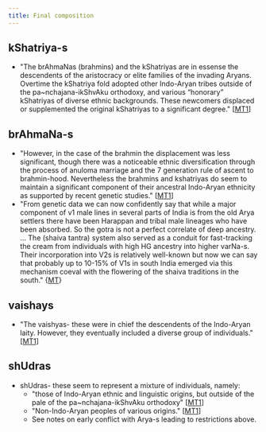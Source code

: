 ```yaml
---
title: Final composition
---
```


## kShatriya-s
- "The brAhmaNas (brahmins) and the kShatriyas are in essense the descendents of the aristocracy or elite families of the invading Aryans. Overtime the kShatriya fold adopted other Indo-Aryan tribes outside of the pa~nchajana-ikShvAku orthodoxy, and various “honorary” kShatriyas of diverse ethnic backgrounds. These newcomers displaced or supplemented the original kShatriyas to a significant degree." \[[MT1](https://manasataramgini.wordpress.com/2004/09/01/inter-caste-strife/)\]

## brAhmaNa-s
- "However, in the case of the brahmin the displacement was less significant, though there was a noticeable ethnic diversification through the process of anuloma marriage and the 7 generation rule of ascent to brahmin-hood. Nevertheless the brahmins and kshatriyas do seem to maintain a significant component of their ancestral Indo-Aryan ethnicity as supported by recent genetic studies." \[[MT1](https://manasataramgini.wordpress.com/2004/09/01/inter-caste-strife/)\]
- "From genetic data we can now confidently say that while a major component of v1 male lines in several parts of India is from the old Arya settlers there have been Harappan and tribal male lineages who have been absorbed. So the gotra is not a perfect correlate of deep ancestry. ... The (shaiva tantra) system also served as a conduit for fast-tracking the cream
from individuals with high HG ancestry into higher varNa-s. Their incorporation into V2s is relatively well-known but now we can say that probably up to 10-15% of V1s in south India emerged via this mechanism coeval with the flowering of the shaiva traditions in the south." {[MT](https://twitter.com/blog_supplement/status/1072321253535567873)}

## vaishays
- "The vaishyas- these were in chief the descendents of the Indo-Aryan laity. However, they eventually included a diverse group of individuals." \[[MT1](https://manasataramgini.wordpress.com/2004/09/01/inter-caste-strife/)\]

## shUdras
- shUdras- these seem to represent a mixture of individuals, namely:
    - "those of Indo-Aryan ethnic and linguistic origins, but outside of the pale of the pa~nchajana-ikShvAku orthodoxy" \[[MT1](https://manasataramgini.wordpress.com/2004/09/01/inter-caste-strife/)\]
    - "Non-Indo-Aryan peoples of various origins." \[[MT1](https://manasataramgini.wordpress.com/2004/09/01/inter-caste-strife/)\]
    - See notes on early conflict with Arya-s leading to restrictions above.
